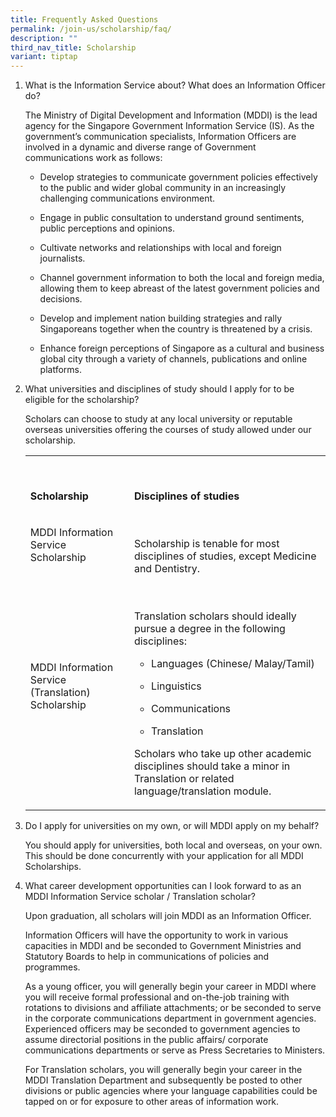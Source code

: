```yaml
---
title: Frequently Asked Questions
permalink: /join-us/scholarship/faq/
description: ""
third_nav_title: Scholarship
variant: tiptap
---
```

<ol>
<li>
<p>What is the Information Service about? What does an Information Officer
do?</p>
<p>The Ministry of Digital Development and Information (MDDI) is the lead
agency for the Singapore Government Information Service (IS). As the government’s
communication specialists, Information Officers are involved in a dynamic
and diverse range of Government communications work as follows:</p>
<ul>
<li>
<p>Develop strategies to communicate government policies effectively to the
public and wider global community in an increasingly challenging communications
environment.</p>
</li>
<li>
<p>Engage in public consultation to understand ground sentiments, public
perceptions and opinions.</p>
</li>
<li>
<p>Cultivate networks and relationships with local and foreign journalists.</p>
</li>
<li>
<p>Channel government information to both the local and foreign media, allowing
them to keep abreast of the latest government policies and decisions.</p>
</li>
<li>
<p>Develop and implement nation building strategies and rally Singaporeans
together when the country is threatened by a crisis.</p>
</li>
<li>
<p>Enhance foreign perceptions of Singapore as a cultural and business global
city through a variety of channels, publications and online platforms.</p>
</li>
</ul>
</li>
<li>
<p>What universities and disciplines of study should I apply for to be eligible
for the scholarship?</p>
<p>Scholars can choose to study at any local university or reputable overseas
universities offering the courses of study allowed under our scholarship.</p>
<table style="minWidth: 50px">
<colgroup>
<col>
<col>
</colgroup>
<tbody>
<tr>
<td rowspan="1" colspan="1">
<p>&nbsp; &nbsp;</p>
<p><strong>Scholarship</strong>
</p>
</td>
<td rowspan="1" colspan="1">
<p>&nbsp; &nbsp; &nbsp; &nbsp; &nbsp;</p>
<p><strong>Disciplines of studies</strong>
</p>
</td>
</tr>
<tr>
<td rowspan="1" colspan="1">
<p>MDDI Information Service Scholarship</p>
<p>&nbsp; &nbsp; &nbsp; &nbsp; &nbsp;</p>
</td>
<td rowspan="1" colspan="1">
<p>Scholarship is tenable for most disciplines of studies, except Medicine
and Dentistry.</p>
</td>
</tr>
<tr>
<td rowspan="1" colspan="1">
<p>MDDI Information Service (Translation) Scholarship</p>
<p>
<br>&nbsp; &nbsp; &nbsp; &nbsp; &nbsp; &nbsp;</p>
</td>
<td rowspan="1" colspan="1">
<p>Translation scholars should ideally pursue a degree in the following disciplines:&nbsp;
&nbsp;</p>
<ul data-tight="true" class="tight">
<li>
<p>Languages (Chinese/ Malay/Tamil)</p>
</li>
<li>
<p>Linguistics</p>
</li>
<li>
<p>Communications</p>
</li>
<li>
<p>Translation</p>
</li>
</ul>
<p>Scholars who take up other academic disciplines should take a minor in
Translation or related language/translation module.</p>
</td>
</tr>
</tbody>
</table>
<p></p>
</li>
<li>
<p>Do I apply for universities on my own, or will MDDI apply on my behalf?</p>
<p></p>
<p>You should apply for universities, both local and overseas, on your own.
This should be done concurrently with your application for all MDDI Scholarships.</p>
<p></p>
</li>
<li>
<p>What career development opportunities can I look forward to as an MDDI
Information Service scholar / Translation scholar?</p>
<p></p>
<p>Upon graduation, all scholars will join MDDI as an Information Officer.</p>
<p></p>
<p>Information Officers will have the opportunity to work in various capacities
in MDDI and be seconded to Government Ministries and Statutory Boards to
help in communications of policies and programmes.</p>
<p></p>
<p>As a young officer, you will generally begin your career in MDDI where
you will receive formal professional and on-the-job training with rotations
to divisions and affiliate attachments; or be seconded to serve in the
corporate communications department in government agencies. Experienced
officers may be seconded to government agencies to assume directorial positions
in the public affairs/ corporate communications departments or serve as
Press Secretaries to Ministers.</p>
<p></p>
<p>For Translation scholars, you will generally begin your career in the
MDDI Translation Department and subsequently be posted to other divisions
or public agencies where your language capabilities could be tapped on
or for exposure to other areas of information work.</p>
</li>
</ol>
<p></p>